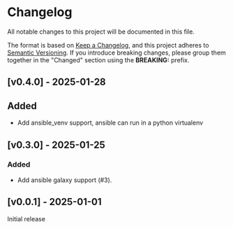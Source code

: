 # Changelog

All notable changes to this project will be documented in this file.

The format is based on [Keep a Changelog](https://keepachangelog.com/en/1.0.0/), and this project adheres to [Semantic Versioning](https://semver.org/spec/v2.0.0.html). If you introduce breaking changes, please group them together in the "Changed" section using the **BREAKING:** prefix.

## [v0.4.0] - 2025-01-28
## Added
- Add ansible_venv support, ansible can run in a python virtualenv

## [v0.3.0] - 2025-01-25
### Added
- Add ansible galaxy support (#3).

## [v0.0.1] - 2025-01-01

Initial release
